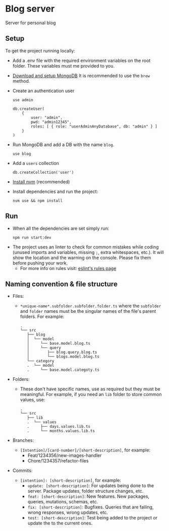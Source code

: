# Blog server
Server for personal blog

## Setup
To get the project running locally:
- Add a .env file with the required environment variables on the root folder. These variables must me provided to you.

- [Download and setup MongoDB](https://docs.mongodb.com/manual/tutorial/install-mongodb-on-os-x/) It is recommended to use the `brew` method.

- Create an authentication user
	```
	use admin
	```

	```
	db.createUser(
		{
			user: "admin",
			pwd: "admin12345",
			roles: [ { role: "userAdminAnyDatabase", db: "admin" } ]
		}
	)
	```

- Run MongoDB and add a DB with the name `blog`.
	```
	use blog
	```

- Add a `users` collection
	```
	db.createCollection('user')
	```

- [Install nvm](https://github.com/nvm-sh/nvm) (recommended)

- Install dependencies and run the project:
	```
	nvm use && npm install
	```

## Run
- When all the dependencies are set simply run:
	```
	npm run start:dev
	```
- The project uses an linter to check for common mistakes while coding (unused imports and variables, missing `;`, extra whitespaces, etc.). It will show the location and the warning on the console. Please fix them before pushing your work.
	- For more info on rules visit: [eslint's rules page](https://github.com/typescript-eslint/typescript-eslint/tree/master/packages/eslint-plugin/docs/rules)

## Naming convention & file structure
- Files:
	- `*unique-name*.subfolder.subfolder.folder.ts` where the `subfolder` and `folder` names must be the singular names of the file's parent folders. For example:
        ```
        .
        └── src
           ├── blog
           │  └── model
           │     └── base.model.blog.ts
           │     └── query
           │        ├── blog.query.blog.ts
           │        └── blogs.model.blog.ts
           └── category
           .  └── model
           .     └── base.model.categoty.ts
        ```

- Folders:
	- These don't have specific names, use as required but they must be meaningful. For example, if you need an `lib` folder to store common values, use: 
        ```
        .
        └── src
           ├── lib
           .  └── values
           .     ├── days.values.lib.ts
           .     └── months.values.lib.ts
        ```

- Branches:
	- `[Intention]/[card-number]/[short-description]`, for example:
		- Feat/1234356/new-images-handler
		- Chore/1234357/refactor-files

- Commits:
  - `[intention]: [short-description]`, for example:
	  - `update: [short-description]`: For updates being done to the server. Package updates, folder structure changes, etc.
	  - `feat: [short-description]`: New features. New packages, queries, mutations, schemas, etc.
	  - `fix: [short-description]`: Bugfixes. Queries that are failing, wrong responses, wrong updates, etc.
	  - `test: [short-description]`: Test being added to the project or update the to the current ones.
